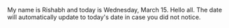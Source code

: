 My name is Rishabh and today is Wednesday, March 15. Hello all. The date will automatically update to today's date in case you did not notice.
